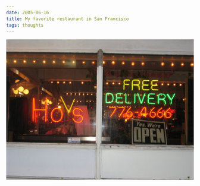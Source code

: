 ```yaml
---
date: 2005-06-16
title: My favorite restaurant in San Francisco
tags: thoughts
---
```


![hos](https://raw.githubusercontent.com/muneer78/muneer78.github.io/master/images/hos.jpeg)



